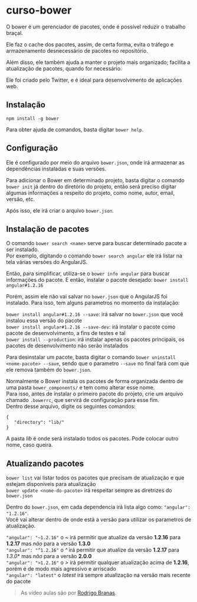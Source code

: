 # curso-bower

O bower é um gerenciador de pacotes, onde é possível reduzir o trabalho braçal.

Ele faz o cache dos pacotes, assim, de certa forma, evita o tráfego e armazenamento desnecessário de pacotes no repositório.

Além disso, ele também ajuda a manter o projeto mais organizado; facilita a atualização de pacotes, quando for necessário.

Ele foi criado pelo Twitter, e é ideal para desenvolvimento de aplicações web.


Instalação
----------

 `npm install -g bower`

 Para obter ajuda de comandos, basta digitar `bower help`.

 
Configuração
-------------

 Ele é configurado por meio do arquivo `bower.json`, onde irá armazenar as dependências instaladas e suas versões.

 Para adicionar o Bower em determinado projeto, basta digitar o comando `bower init` já dentro do diretório do projeto, então será preciso digitar algumas informações a respeito do projeto, como nome, autor, email, versão, etc.  

 Após isso, ele irá criar o arquivo `bower.json`.

 
Instalação de pacotes
----------------------

 O comando `bower search <name>` serve para buscar determinado pacote a ser instalado.  
 Por exemplo, digitando o comando `bower search angular` ele irá listar na tela várias versões do AngularJS.

 Então, para simplificar, utiliza-se o `bower info angular` para buscar informações do pacote. E então, instalar o pacote desejado: `bower install angular#1.2.16`

 Porém, assim ele não vai salvar no `bower.json` que o AngularJS foi instalado. Para isso, tem alguns parametros no momento da instalação:

 `bower install angular#1.2.16 --save`: irá salvar no `bower.json` que você instalou essa versão do pacote  
 `bower install angular#1.2.16 --save-dev`: irá instalar o pacote como pacote de desenvolvimento, a fins de testes e tal  
 `bower install --production`: irá instalar apenas os pacotes principais, os pacotes de desenvolvimento não serão instalados

 Para desinstalar um pacote, basta digitar o comando `bower uninstall <nome-pacote> --save`, sendo que o parametro `--save` no final fará com que ele remova também do `bower.json`.

 Normalmente o Bower instala os pacotes de forma organizada dentro de uma pasta `bower_components/` e tem como alterar esse nome.  
 Para isso, antes de instalar o primeiro pacote do projeto, crie um arquivo chamado `.bowerrc`, que servirá de configuração para esse fim.  
 Dentro desse arquivo, digite os seguintes comandos:
 ```
 {
	"directory": "lib/"
}
 ```

 A pasta _lib_ é onde será instalado todos os pacotes. Pode colocar outro nome, caso queira.

 
## Atualizando pacotes

 `bower list` vai listar todos os pacotes que precisam de atualização e que estejam disponiveis para atualização  
 `bower update <nome-do-pacote>` irá respeitar sempre as diretrizes do `bower.json`

 Dentro do `bower.json`, em cada dependencia irá lista algo como: `"angular": "1.2.16"`.  
 Você vai alterar dentro de onde está a versão para utilizar os parametros de atualização.

 `"angular": "~1.2.16"` o _~_ irá permitir que atualize da versão **1.2.16** para **1.2.17** mas _não_ para a versão **1.3.0**  
 `"angular": "^1.2.16"` o _^_ irá permitir que atualize da versão **1.2.17** para *1.3.0** mas _não_ para a versão **2.0.0**  
 `"angular": ">1.2.16"` o _>_ irá permitir qualquer atualização acima de **1.2.16**, porém é de modo mais agressivo e arriscado  
 `"angular": "latest"` o _latest_ irá sempre atualização na versão mais recente do pacote


> As vídeo aulas são por [Rodrigo Branas](https://www.youtube.com/playlist?list=PLQCmSnNFVYnS1vVHVumHKAc8RLcSK-Rl2).